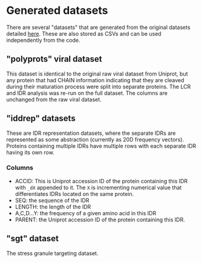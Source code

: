 # Generated datasets

There are several "datasets" that are generated from the original datasets detailed [here](RAWDATASETS.md). These are also stored as CSVs and can be used independently from the code.

## "polyprots" viral dataset

This dataset is identical to the original raw viral dataset from Uniprot, but any protein that had CHAIN information indicating that they are cleaved during their maturation process were split into separate proteins. The LCR and IDR analysis was re-run on the full dataset. The columns are unchanged from the raw viral dataset.

## "iddrep" datasets

These are IDR representation datasets, where the separate IDRs are represented as some abstraction (currently as 20D frequency vectors). Proteins containing multiple IDRs have multiple rows with each separate IDR having its own row. 

### Columns

- ACCID: This is Uniprot accession ID of the protein containing this IDR with `_dX` appended to it. The `X` is incrementing numerical value that differentiates IDRs located on the same protein. 
- SEQ: the sequence of the IDR
- LENGTH: the length of the IDR
- A,C,D...Y: the frequency of a given amino acid in this IDR
- PARENT: the Uniprot accession ID of the protein containing this IDR. 

## "sgt" dataset

The stress granule targeting dataset. 
